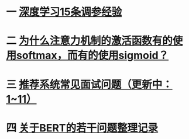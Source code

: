 # 一  [深度学习15条调参经验](https://zhuanlan.zhihu.com/p/630152281)

# 二 [为什么注意力机制的激活函数有的使用softmax，而有的使用sigmoid？](https://www.zhihu.com/question/505712400/answer/2297259906)

# 三  [推荐系统常见面试问题（更新中：1~11）](https://zhuanlan.zhihu.com/p/408640761)

# 四  [关于BERT的若干问题整理记录](https://zhuanlan.zhihu.com/p/95594311)

